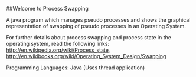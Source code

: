 ##Welcome to Process Swapping

A java program which manages pseudo processes and shows the graphical representation of swapping of pseudo processes in an Operating System.

For further details about process swapping and process state in the operating system, read the following links: http://en.wikipedia.org/wiki/Process_state,
http://en.wikibooks.org/wiki/Operating_System_Design/Swapping

Programming Languages: Java (Uses thread application)
